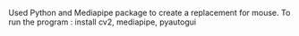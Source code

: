Used Python and Mediapipe package to create a replacement for mouse.
To run the program : install cv2, mediapipe, pyautogui
